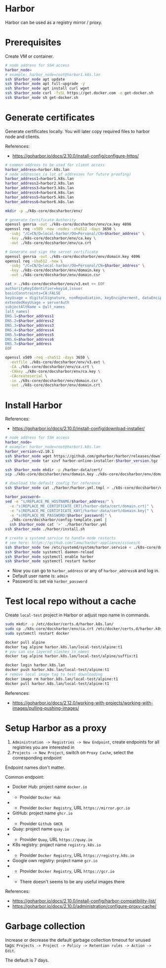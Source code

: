 
# Harbor

Harbor can be used as a registry mirror / proxy.

# Prerequisites

Create VM or container.

```bash
# node address for SSH access
harbor_node=
# example: harbor_node=root@harbor1.k8s.lan
ssh $harbor_node apt update
ssh $harbor_node apt full-upgrade -y
ssh $harbor_node apt install curl wget
ssh $harbor_node curl -fsSL https://get.docker.com -o get-docker.sh
ssh $harbor_node sh get-docker.sh
```

# Generate certificates

Generate certificates locally.
You will later copy required files to harbor node and clients.

References:
- https://goharbor.io/docs/2.10.0/install-config/configure-https/

```bash
# common address to be used for client access
harbor_address=harbor.k8s.lan
# node addresses (a lot of addresses for future proofing)
harbor_address1=harbor1.k8s.lan
harbor_address2=harbor2.k8s.lan
harbor_address3=harbor3.k8s.lan
harbor_address4=harbor4.k8s.lan
harbor_address5=harbor5.k8s.lan
harbor_address6=harbor6.k8s.lan

mkdir -p ./k8s-core/docsharbor/env/

# generate Certificate Authority
openssl genrsa -out ./k8s-core/docsharbor/env/ca.key 4096
openssl req -x509 -new -nodes -sha512 -days 3650 \
  -subj "/C=CN/O=local-harbor/OU=Personal/CN=$harbor_address" \
  -key ./k8s-core/docsharbor/env/ca.key \
  -out ./k8s-core/docsharbor/env/ca.crt

# Generate and sign the server certificate
openssl genrsa -out ./k8s-core/docsharbor/env/domain.key 4096
openssl req -sha512 -new \
  -subj "/C=CN/O=local-harbor/OU=Personal/CN=$harbor_address" \
  -key ./k8s-core/docsharbor/env/domain.key \
  -out ./k8s-core/docsharbor/env/domain.csr

cat > ./k8s-core/docsharbor/env/v3.ext << EOF
authorityKeyIdentifier=keyid,issuer
basicConstraints=CA:FALSE
keyUsage = digitalSignature, nonRepudiation, keyEncipherment, dataEncipherment
extendedKeyUsage = serverAuth
subjectAltName = @alt_names
[alt_names]
DNS.1=$harbor_address1
DNS.2=$harbor_address2
DNS.3=$harbor_address3
DNS.4=$harbor_address4
DNS.5=$harbor_address5
DNS.6=$harbor_address6
DNS.7=$harbor_address
EOF

openssl x509 -req -sha512 -days 3650 \
  -extfile ./k8s-core/docsharbor/env/v3.ext \
  -CA ./k8s-core/docsharbor/env/ca.crt \
  -CAkey ./k8s-core/docsharbor/env/ca.key \
  -CAcreateserial \
  -in ./k8s-core/docsharbor/env/domain.csr \
  -out ./k8s-core/docsharbor/env/domain.crt
```

# Install Harbor

References:
- https://goharbor.io/docs/2.10.0/install-config/download-installer/

```bash
# node address for SSH access
harbor_node=
# example: harbor_node=root@harbor1.k8s.lan
harbor_version=v2.10.1
ssh $harbor_node wget https://github.com/goharbor/harbor/releases/download/$harbor_version/harbor-online-installer-$harbor_version.tgz
ssh $harbor_node tar xzvf harbor-online-installer-$harbor_version.tgz

ssh $harbor_node mkdir -p /harbor-data/cert/
scp ./k8s-core/docsharbor/env/domain.key ./k8s-core/docsharbor/env/domain.crt $harbor_node:/harbor-data/cert/

# download the default config for reference
ssh $harbor_node cat ./harbor/harbor.yml.tmpl > ./k8s-core/docsharbor/env/harbor.yml.tmpl

harbor_password=
sed -e "s/REPLACE_ME_HOSTNAME/$harbor_address/" \
  -e "s|REPLACE_ME_CERTIFICATE_CRT|/harbor-data/cert/domain.crt|" \
  -e "s|REPLACE_ME_CERTIFICATE_KAY|/harbor-data/cert/domain.key|" \
  -e "s|REPLACE_ME_PASSWORD|$harbor_password|" \
  ./k8s-core/docsharbor/config-template.yaml |
  ssh $harbor_node cat '>' ./harbor/harbor.yml
ssh $harbor_node ./harbor/install.sh

# create a systemd service to handle node restarts
# see here: https://github.com/lamw/harbor-appliance/issues/6
ssh $harbor_node tee /etc/systemd/system/harbor.service < ./k8s-core/docsharbor/harbor.service
ssh $harbor_node systemctl daemon-reload
ssh $harbor_node systemctl enable harbor
ssh $harbor_node systemctl restart harbor
```

- Now you can go to `harbor_address` or any of `harbor_addressN` and log in.
- Default user name is: `admin`
- Password is: set via `harbor_password`

# Test local repo without a cache

Create `local-test` project in Harbor or adjust repo name in commands.

```bash
sudo mkdir -p /etc/docker/certs.d/harbor.k8s.lan/
sudo cp ./k8s-core/docsharbor/env/ca.crt /etc/docker/certs.d/harbor.k8s.lan/
sudo systemctl restart docker

docker pull alpine
docker tag alpine harbor.k8s.lan/local-test/alpine:t1
# you can use layered slashes in names
docker tag alpine harbor.k8s.lan/local-test/alpine/suffix:t1

docker login harbor.k8s.lan
docker push harbor.k8s.lan/local-test/alpine:t1
# remove local image tag to test downloading
docker image rm harbor.k8s.lan/local-test/alpine:t1 
docker pull harbor.k8s.lan/local-test/alpine:t1
```

References:
- https://goharbor.io/docs/2.12.0/working-with-projects/working-with-images/pulling-pushing-images/

# Setup Harbor as a proxy

1. `Administration -> Registries -> New Endpoint`, create endpoints for all registries you are interested in
2. `Projects -> New Project`, switch on `Proxy Cache`, select the corresponding endpoint

Endpoint names don't matter.

Common endpoint:
- Docker Hub: project name `docker.io`
- - Provider `Docker Hub`
- - Provider `Docker Registry`, URL `https://mirror.gcr.io`
- GitHub: project name `ghcr.io`
- - Provider `Github GHCR`
- Quay: project name `quay.io`
- - Provider `Quay`, URL `https://quay.io`
- K8s registry: project name `registry.k8s.io`
- - Provider `Docker Registry`, URL `https://registry.k8s.io`
- Google own registry: project name `gcr.io`
- - Provider `Docker Registry`, URL `https://gcr.io`
- - There doesn't seems to be any useful images there

References:
- https://goharbor.io/docs/2.10.0/install-config/harbor-compatibility-list/
- https://goharbor.io/docs/2.10.0/administration/configure-proxy-cache/

# Garbage collection

Increase or decrease the default garbage collection timeout for unused tags:
`Projects -> Project -> Policy -> Retention rules -> Action -> Edit`.

The default is 7 days.
